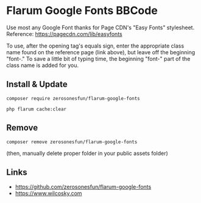 # Flarum Google Fonts BBCode
Use most any Google Font thanks for Page CDN's "Easy Fonts" stylesheet.
Reference: https://pagecdn.com/lib/easyfonts

To use, after the opening tag's equals sign, enter the appropriate class name found on the reference page (link above), but leave off the beginning "font-." To save a little bit of typing time, the beginning "font-" part of the class name is added for you. 

## Install & Update
`composer require zerosonesfun/flarum-google-fonts`

`php flarum cache:clear`

## Remove
`composer remove zerosonesfun/flarum-google-fonts`

(then, manually delete proper folder in your public assets folder)

## Links
- https://github.com/zerosonesfun/flarum-google-fonts
- https://www.wilcosky.com
